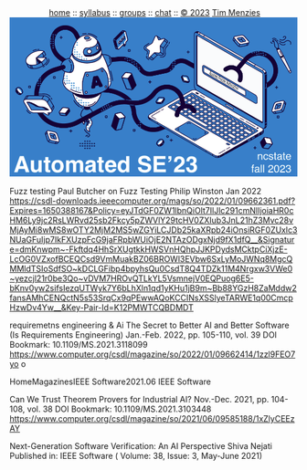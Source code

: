   <a name=top><br>
  <p align=center>&nbsp;<a href="/README.md#top">home</a> ::
  <a href="/docs/syllabus.md#top">syllabus</a> ::
  <a href="https://drive.google.com/drive/folders/1ZFn6H8-4kx5uP34bpFgIFonkz9Tw3nYM?usp=sharing">groups</a> ::
  <a href="">chat</a>  ::
  <a href="/LICENSE.md#top">&copy;&nbsp;2023</a> <a href="http://menzies.us">Tim Menzies</a><br>
  <a href="/README.md#top"><img width=600  
     src="/etc/img/ase23.png"></a></p>
  






Fuzz testing
Paul Butcher on
Fuzz Testing
Philip Winston Jan 2022
https://csdl-downloads.ieeecomputer.org/mags/so/2022/01/09662361.pdf?Expires=1650388167&Policy=eyJTdGF0ZW1lbnQiOlt7IlJlc291cmNlIjoiaHR0cHM6Ly9jc2RsLWRvd25sb2Fkcy5pZWVlY29tcHV0ZXIub3JnL21hZ3Mvc28vMjAyMi8wMS8wOTY2MjM2MS5wZGYiLCJDb25kaXRpb24iOnsiRGF0ZUxlc3NUaGFuIjp7IkFXUzpFcG9jaFRpbWUiOjE2NTAzODgxNjd9fX1dfQ__&Signature=dmKnwpm~-Fkftdq4HhSrXUgtkkHWSVnHQhpJJKPDydsMCktpCiXjzE-LcOG0VZxofBCEQCsd9VmMuakBZ06BROWl3EVbw6SxLyMoJWNq8MgcQMMldTSIoSdfSO~kDCLGFibp4bpyhsQu0CsdT8Q4TDZk11M4Nrgxw3VWe0~yezcjl21r0be3Qo~vDVM7HROvQTLkYL5VsmnejV0EQPuog6E5-bKnv0yw2sifsIezqUTWyk7Y6bLhXln1qd1yKHu1jB9m~Bb88YGzH8ZaMddw2fansAMhCENQctN5s53SrqCx9qPEwwAQoKCCINsXSSlyeTARWE1q00CmcpHzwDv4Yw__&Key-Pair-Id=K12PMWTCQBDMDT


requiremetns engineering & Ai
The Secret to Better AI and Better Software (Is Requirements Engineering)
Jan.-Feb. 2022, pp. 105-110, vol. 39
DOI Bookmark: 10.1109/MS.2021.3118099
https://www.computer.org/csdl/magazine/so/2022/01/09662414/1zzl9FEO7yo
o


HomeMagazinesIEEE Software2021.06
IEEE Software


Can We Trust Theorem Provers for Industrial AI?
Nov.-Dec. 2021, pp. 104-108, vol. 38
DOI Bookmark: 10.1109/MS.2021.3103448
https://www.computer.org/csdl/magazine/so/2021/06/09585188/1xZlyCEEzAY


Next-Generation Software Verification: An AI Perspective
Shiva Nejati
Published in: IEEE Software ( Volume: 38, Issue: 3, May-June 2021)


